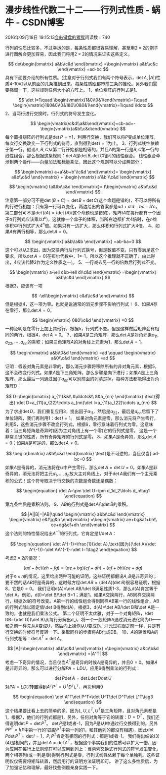 
# 漫步线性代数二十二——行列式性质 - 蜗牛 - CSDN博客


2016年09月18日 19:15:13[会敲键盘的猩猩](https://me.csdn.net/u010182633)阅读数：740


行列的性质比较多，不过幸运的是，每条性质都很容易理解，甚至用$2\times 2$的例子进行图解会更加容易，因此我们将用$2\times 2$的情况来证实这些定义，

$$
det\begin{bmatrix}
a&b\\c&d
\end{bmatrix}
=\begin{vmatrix}
a&b\\c&c
\end{vmatrix}
=ad-bc
$$
具有下面要介绍的所有性质。(注意对于行列式我们有两个符号表示，$\det A,|A|$)性质4-10可以从前面的几条推到出来，每条性质瓯都市前三条的推论。另外我们需要强调一下，这些规则任何大小的方阵上。
1、单位矩阵的行列式是1。

$$
\det I=1\quad \begin{vmatrix}1&0\\0&1\end{vmatrix}=1\quad \begin{vmatrix}1&0&0\\0&1&0\\0&0&1\end{vmatrix}=1\quad \ldots
$$
2、当两行进行交换时，行列式的符号发生变化。

$$
\begin{vmatrix}c&d\\a&b\end{vmatrix}=cb-ad=-\begin{vmatrix}a&b\\c&d\end{vmatrix}
$$
每个置换矩阵的行列式是$\det P=\pm 1$，利用行交换，我们可以将$P$变成单位矩阵，每次行交换改变一下行列式的符号，直到得到$\det I=1$为止。
3、行列式线性依赖于第一行。假设$A,B,C$从第二行开始都是相等的，并且$A$的第一行是$B,C$第一行的线性组合，那么根据这条规则：$\det A$是$\det B,\det C$相同的线性组合。
线性组合牵涉到两个操作——向量加法和标量乘法，因此这个规则可以分成两部分：

$$
\begin{vmatrix}
a+a'&b+b'\\c&d
\end{vmatrix}=
\begin{vmatrix}
a&b\\c&d
\end{vmatrix}
+
\begin{vmatrix}
a'&b'\\c&d
\end{vmatrix}
$$

$$
\begin{vmatrix}
ta&tb\\c&d
\end{vmatrix}=
t\begin{vmatrix}
a&b\\c&d
\end{vmatrix}
$$
注意第一部分可不是$\det(B+C)=\det B+\det C$(这个命题是错的)，不可以将所有的行进行相加：只有第一行可以变化，两边给出的答案都是$ad+a'd-bc-b'c$。
第二部分可不是$\det(tA)=t\det(A)$(这个命题也是错的)，矩阵$tA$在每行都有一个因子$t$(行列式应该乘以$t^n$)，这就像一个盒子的体积，当所右边都扩大4倍时，在$n$维体积中行列式扩大$4^n$倍。如果只有一边扩大，那么体积和行列式扩大4倍。
4、如果$A$有两行相等，那么$\det A=0$。

$$
\begin{vmatrix}
a&b\\a&b
\end{vmatrix}
=ab-ba=0
$$
这个可以从2求出，因为交换两行后行列式换号，但是数值不变。只有零满足这个要求，所以$\det A=0$(在布尔代数中，1=-1，所以这个推理就不正确了，由此得出，4应该代替2作为定义性质之一)。
5、一行减去另一行的倍数后行列式不变。

$$
\begin{vmatrix}
a-\ell c&b-\ell d\\c&d
\end{vmatrix}
=\begin{vmatrix}
a&b\\c&d
\end{vmatrix}
$$
根据3，应该有一项

$$
-\ell\begin{vmatrix}
c&d\\c&d
\end{vmatrix}
$$
但是根据4，这一项为零。也就是说通常的消元步骤不影响行列式！
6、如果$A$存在零行，那么$\det A=0$。

$$
\begin{vmatrix}
0&0\\c&d
\end{vmatrix}
=0
$$
一种证明是在零行上加上其他行，根据5，行列式不变。但是这样做后矩阵会有相同的两行，根据4，$\det A=0$。
7、如果$A$是三角矩阵，那么$\det A$是对角元素$a_{11},a_{22},\cdots,a_{nn}$的乘积；如果三角矩阵$A$的对角线上元素为1，那么$\det A=1$。

$$
\begin{vmatrix}
a&b\\0&d
\end{vmatrix}
=ad
\qquad
\begin{vmatrix}
a&0\\c&d
\end{vmatrix}
=ad
$$
证明：假设对角元素是非零的，那么消元步骤将移除所有的非对角元素，根据5，这不会改变行列式。如果$A$是下三角矩阵，那么步骤是向下进行；如果$A$是上三角矩阵，那么最后一列通过因子$a_{nn}$可以别前面的列清楚掉。每种方法都能得出对角矩阵$D$：

$$
D=\begin{bmatrix}
a_{11}&&\\
&\ddots&\\
&&a_{nn}
\end{bmatrix}
\text{得出}
\det D=a_{11}a_{22}\cdots a_{nn}\det I=a_{11}a_{22}\cdots a_{nn}
$$
为了求出$\det D$，我们重复应用3，提出因子$a_{11}$，然后是$a_{22}$，最后是$a_{nn}$后留下了单位矩阵，我们再利用1：$\det I=1$。
如果对角元素是零，那么消元将产生零行，利用5，这些消元步骤不改变行列式，根据6，零行意味着行列式为零。这意味着：当三角矩阵是奇异时(因为主对角线上有一个零)它的行列式是零。
这是一个非常关键的性质，所有奇异矩阵的行列式是零。
8、如果$A$是奇异的，那么$\det A=0$；如果$A$是可逆的，那么$\det A\neq 0$。

$$
\begin{bmatrix}
a&b\\c&d
\end{bmatrix}
\text{是不可逆的，当且仅当}
ad-bc=0
$$
如果$A$是奇异的，消元法将在$U$中产生零行，那么$\det A=\det U=0$。如果$A$是非奇异的，消元法将把主元$d_1,\ldots,d_n$放大主对角线上，对于$\det A$我们有一个主元乘积的公式！这个符号取决于行交换的次数是奇数还是偶数：

$$
\begin{equation}
\det A=\pm \det U=\pm d_1d_2\ldots d_n\tag1
\end{equation}
$$
第九条性质是乘积法则。
9、$AB$的行列式是$\det A$和$\det B$的乘积。

$$
|A||B|=|AB|\quad
\begin{vmatrix}
a&b\\c&d
\end{vmatrix}
\begin{vmatrix}
e&f\\g&h
\end{vmatrix}
=\begin{vmatrix}
ae+bg&af+bh\\
ce+dg&cf+dh
\end{vmatrix}
$$
这个法则的特性情况给出$A^{-1}$的行列式，它肯定是$1/\det A$：

$$
\begin{equation}
\det A^{-1}=\frac{1}{\det A},\text{因为}(\det A)(\det A^{-1})=\det AA^{-1}=\det I=1\tag2
\end{equation}
$$
考虑$2\times 2$的情况：

$$
(ad-bc)(eh-fg)=(ae+bg)(cf+dh)-(af+bh)(ce+dg)
$$
对于$n\times n$的情况，这里给出两种可能的证明，这些证明都假设$A,B$是非奇异的；要不然的话$AB$将是奇异的，这时候方程$\det AB=(\det A)(\det B)$很容易证明，根据8，它是$0=0$。
我们证明d(A)=\det AB/\det B满足性质1-3，那么d(A)肯定等于\det A。例如，d(I)=\det B/\det B=1；满足1。如果A交换两行，AB同样交换两行，根据2d的符号改变。A第一行的线性组合得到同样AB第一行的线性组合，AB的行列式除以固定值\det B得到d(A)，根据3，d(A)=\det AB/\det B和\det A是一致的，也就是我们乘法公式。
第二个证明不太优雅，对于一个对角矩阵，\det DB=(\det D)(\det B)从每行分解出d_i，将一个一般矩阵A通过消元法化简为D——和之前一样先从A变成U，然后向上操作从U变成D。消元过程跟之前一样，只是有行交换的时候符号反转一下。采取同样的步骤将AB化成DB。
10、$A$的转置和$A$的行列式相等：$\det A^T=\det A$。

$$
|A|=\begin{vmatrix}
a&b\\c&d
\end{vmatrix}
=\begin{vmatrix}
a&c\\b&d
\end{vmatrix}
=|A^T|
$$
考虑一下奇异的情况，当且仅当$A^T$是奇异的时候$A$是奇异的，并且$0=0$。如果$A$是非奇异的，那么可以进行分解$PA=LDU$，应用9得到乘法的行列式：

$$
\begin{equation}
\det P\det A=\det L\det D\det U
\end{equation}
$$
对$PA=LDU$转置得到$A^TP^T=U^TD^TL^T$，再次利用9

$$
\begin{equation}
\det A^T\det P^T=\det U^T\det D^T\det L^T\tag3
\end{equation}
$$
这个结果要比看上去的简单的多，因为$L,U,L^T,U^T$是三角矩阵，且对角元素都是1，根据7，他们的行列式都是1，另外，任何对角等于它的转置：$D=D^T$，我们还得说明$\det P=\det P^T$。
$\det P$是1或者-1，因为$P$是从$I$中通过行交换得到的。另外$PP^T=I$($P$中第一行的1匹配$P^T$中第一列的1，和其他列的都没有相遇)，因此$\det P\det P^T=\det I=1$，$P,P^T$肯定有相同的行列式：都是1或者-1。
我们得出结论(3)(4)是相同的，并且$\det A=\det A^T$，根据这个事实我们的性质可以扩大一倍，因为应用在每行上法则现在可以应用到列上：当两列交换式行列式的符号发生变化，两个相等列(或一列是零)得到行列式是零，行列式线性依赖于每个单独列。这些证明仅仅需要将矩阵转置，然后用行的证明方法证明即可。
讲了这么多性质后，为了加强记忆和理解，最好找些例题亲身实践一下。

